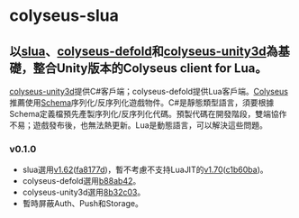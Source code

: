 # colyseus-slua

## 以[slua](https://github.com/pangweiwei/slua)、[colyseus-defold](https://github.com/colyseus/colyseus-defold)和[colyseus-unity3d](https://github.com/colyseus/colyseus-unity3d)為基礎，整合Unity版本的Colyseus client for Lua。

   [colyseus-unity3d](https://github.com/colyseus/colyseus-unity3d)提供C#客戶端；colyseus-defold提供Lua客戶端。[Colyseus](https://github.com/colyseus/colyseus)推薦使用[Schema](https://docs.colyseus.io/state/schema/)序列化/反序列化遊戲物件。C#是靜態類型語言，須要根據Schema定義檔預先產製序列化/反序列化代碼。預製代碼在開發階段，雙端協作不易；遊戲發布後，也無法熱更新。Lua是動態語言，可以解決這些問題。

### v0.1.0
- slua選用[v1.62](https://github.com/pangweiwei/slua/releases/tag/1.6.2)([fa8177d](https://github.com/pangweiwei/slua/commit/fa8177d516238c46dfaa156e72139756e96bfee3))，暫不考慮不支持LuaJIT的[v1.70](https://github.com/pangweiwei/slua/releases/tag/v1.7.0)([c1b60ba](https://github.com/pangweiwei/slua/commit/c1b60bac0bf202f96cc29ca3fec6a021b7d284df))。
- colyseus-defold選用[b88ab42](https://github.com/colyseus/colyseus-defold/commit/b88ab4294bd06973afe03826e74ccdb22fa3ed92)。
- colyseus-unity3d選用[8b32c03](https://github.com/colyseus/colyseus-unity3d/commit/8b32c03c0c37340a916c274f824048523eae477b)。
- 暫時屏蔽Auth、Push和Storage。
